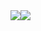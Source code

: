 <div style="display: flex; align-items: flex-start">
  <picture>
    <source
      srcset="https://github-readme-stats-rom100main.vercel.app/api?username=rom100main&hide_rank=true&exclude_repo=english-arcade-games&show_icons=true&hide_border=true&bg_color=00000000&theme=dark"
      media="(prefers-color-scheme: dark)"
    />
    <source
      srcset="https://github-readme-stats-rom100main.vercel.app/api?username=rom100main&hide_rank=true&exclude_repo=english-arcade-games&show_icons=true&hide_border=true&bg_color=00000000"
      media="(prefers-color-scheme: light), (prefers-color-scheme: no-preference)"
    />
    <img src="https://github-readme-stats-rom100main.vercel.app/api?username=rom100main&hide_rank=true&exclude_repo=english-arcade-games&show_icons=true&hide_border=true&bg_color=00000000" />
  </picture>
  
  <picture>
    <source
      srcset="https://github-readme-stats-rom100main.vercel.app/api/top-langs/?username=rom100main&layout=compact&exclude_repo=english-arcade-games&hide_border=true&bg_color=00000000&theme=dark"
      media="(prefers-color-scheme: dark)"
    />
    <source
      srcset="https://github-readme-stats-rom100main.vercel.app/api/top-langs/?username=rom100main&layout=compact&exclude_repo=english-arcade-games&hide_border=true&bg_color=00000000"
      media="(prefers-color-scheme: light), (prefers-color-scheme: no-preference)"
    />
    <img src="https://github-readme-stats-rom100main.vercel.app/api/top-langs/?username=rom100main&layout=compact&exclude_repo=english-arcade-games&hide_border=true&bg_color=00000000" />
  </picture>
</div>

